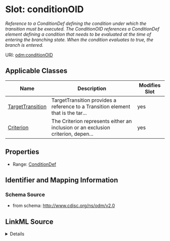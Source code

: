 # Slot: conditionOID


_Reference to a ConditionDef defining the condition under which the transition must be executed. The ConditionOID references a ConditionDef element defining a condition that needs to be evaluated at the time of entering the branching state. When the condition evaluates to true, the branch is entered._



URI: [odm:conditionOID](http://www.cdisc.org/ns/odm/v2.0/conditionOID)



<!-- no inheritance hierarchy -->




## Applicable Classes

| Name | Description | Modifies Slot |
| --- | --- | --- |
[TargetTransition](TargetTransition.md) | TargetTransition provides a reference to a Transition element that is the tar... |  yes  |
[Criterion](Criterion.md) | The Criterion represents either an inclusion or an exclusion criterion, depen... |  yes  |







## Properties

* Range: [ConditionDef](ConditionDef.md)





## Identifier and Mapping Information







### Schema Source


* from schema: http://www.cdisc.org/ns/odm/v2.0




## LinkML Source

<details>
```yaml
name: conditionOID
description: Reference to a ConditionDef defining the condition under which the transition
  must be executed. The ConditionOID references a ConditionDef element defining a
  condition that needs to be evaluated at the time of entering the branching state.
  When the condition evaluates to true, the branch is entered.
from_schema: http://www.cdisc.org/ns/odm/v2.0
rank: 1000
alias: conditionOID
domain_of:
- TargetTransition
- Criterion
range: ConditionDef

```
</details>